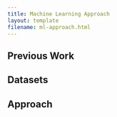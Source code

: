 ```yaml
---
title: Machine Learning Approach
layout: template
filename: ml-approach.html
--- 
```


## Previous Work

## Datasets

## Approach
